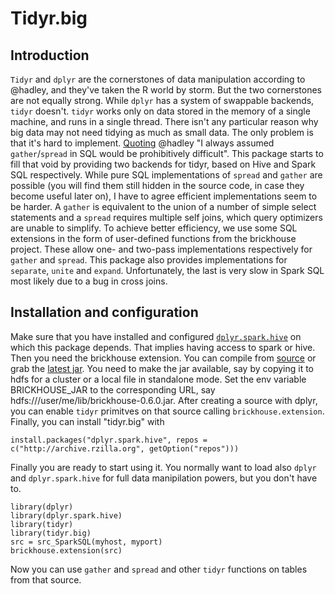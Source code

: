

# Tidyr.big

## Introduction

`Tidyr` and `dplyr` are the cornerstones of data manipulation according to @hadley, and they've taken the R world by storm. But the two cornerstones are not equally strong. While `dplyr` has a system of swappable backends, `tidyr` doesn't. `tidyr` works only on data stored in the memory of a single machine, and runs in a single thread. There isn't any particular reason why big data may not need tidying as much as small data. The only problem is that it's hard to implement. [Quoting](https://github.com/hadley/tidyr/issues/138) @hadley "I always assumed `gather`/`spread` in SQL would be prohibitively difficult". This package starts to fill that void by providing two backends for tidyr, based on Hive and Spark SQL respectively.
While pure SQL implementations of `spread` and `gather` are possible (you will find them still hidden in the source code, in case they become useful later on), I have to agree efficient implementations seem to be harder. A `gather` is equivalent to the union of a number of simple select statements and a `spread` requires multiple self joins, which query optimizers are unable to simplify. To achieve better efficiency, we use some SQL extensions in the form of user-defined functions from the brickhouse project. These allow one- and two-pass implementations respectively for `gather` and `spread`. This package also provides implementations for `separate`, `unite` and `expand`. Unfortunately, the last is very slow in Spark SQL most likely due to a bug in cross joins. 


## Installation and configuration

Make sure that you have installed and configured [`dplyr.spark.hive`](https://github.com/rzilla/dplyr.spark.hive) on which this package depends. That implies having access to spark or hive. Then you need the brickhouse extension. You can compile from [source](https://github.com/klout/brickhouse) or grab the [latest jar](https://github.com/klout/brickhouse/wiki/Downloads). 
You need to make the jar available, say by copying it to hdfs for a cluster or a local file in standalone mode. Set the env variable BRICKHOUSE_JAR to the corresponding URL, say hdfs:///user/me/lib/brickhouse-0.6.0.jar. After creating a source with dplyr, you can enable `tidyr` primitves on that source calling `brickhouse.extension`. Finally, you can install "tidyr.big"  with 

```
install.packages("dplyr.spark.hive", repos = c("http://archive.rzilla.org", getOption("repos")))
```

Finally you are ready to start using it. You normally want to load also `dplyr` and `dplyr.spark.hive` for full data manipilation powers,  but you don't have to.

```
library(dplyr)
library(dplyr.spark.hive)
library(tidyr)
library(tidyr.big)
src = src_SparkSQL(myhost, myport)
brickhouse.extension(src)
```

Now you can use `gather` and `spread` and other `tidyr` functions on tables from that source.


